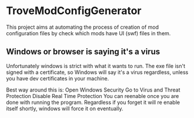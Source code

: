 # TroveModConfigGenerator
This project aims at automating the process of creation of mod configuration files by check which mods have UI (swf) files in them.

## Windows or browser is saying it's a virus
Unfortunately windows is strict with what it wants to run.
The exe file isn't signed with a certificate, so Windows will say it's a virus regardless, unless you have dev certificates in your machine.

Best way around this is:
  Open Windows Security
  Go to Virus and Threat Protection
  Disable Real Time Protection
  You can reenable once you are done with running the program.
  Regardless if you forget it will re enable itself shortly, windows will force it on eventually.
